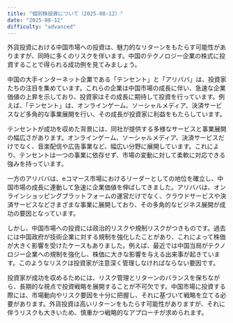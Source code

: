 ```yaml
---
title: "個別株投資について（2025-08-12）"
date: "2025-08-12"
difficulty: "advanced"
---
```


外貨投資における中国市場への投資は、魅力的なリターンをもたらす可能性がありますが、同時に多くのリスクを伴います。中国のテクノロジー企業の株式に投資することで得られる成功例を見てみましょう。

中国の大手インターネット企業である「テンセント」と「アリババ」は、投資家たちの注目を集めています。これらの企業は中国市場の成長に伴い、急速な企業価値の上昇を示しており、投資家はその成長に期待して投資を行っています。例えば、「テンセント」は、オンラインゲーム、ソーシャルメディア、決済サービスなど多角的な事業展開を行い、その成長が投資家に利益をもたらしています。

テンセントが成功を収めた背景には、同社が提供する多様なサービスと事業展開の幅広さがあります。オンラインゲーム、ソーシャルメディア、決済サービスだけでなく、音楽配信や広告事業など、幅広い分野に展開しています。これにより、テンセントは一つの事業に依存せず、市場の変動に対して柔軟に対応できる強みを持っています。

一方のアリババは、eコマース市場におけるリーダーとしての地位を確立し、中国市場の成長に連動して急速に企業価値を伸ばしてきました。アリババは、オンラインショッピングプラットフォームの運営だけでなく、クラウドサービスや決済サービスなどさまざまな事業に展開しており、その多角的なビジネス展開が成功の要因となっています。

しかし、中国市場への投資には政治的リスクや規制リスクがつきものです。過去には中国政府が技術企業に対する規制を強化したことがあり、これによって株価が大きく影響を受けたケースもありました。例えば、最近では中国当局がテクノロジー企業への規制を強化し、株価に大きな影響を与える出来事が起きています。このようなリスクは投資家が注意深く管理しなければならない要因です。

投資家が成功を収めるためには、リスク管理とリターンのバランスを保ちながら、長期的な視点で投資戦略を展開することが不可欠です。中国市場に投資する際には、市場動向やリスク要因を十分に把握し、それに基づいて戦略を立てる必要があります。外貨投資は高いリターンをもたらす可能性がありますが、それに伴うリスクも大きいため、慎重かつ戦略的なアプローチが求められます。
